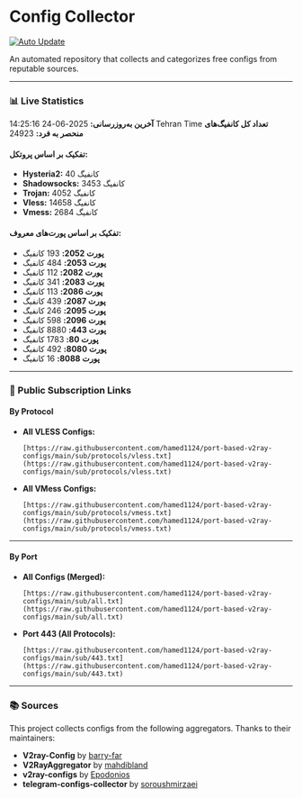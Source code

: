 # Config Collector

[![Auto Update](https://github.com/hamed1124/port-based-v2ray-configs/actions/workflows/main.yml/badge.svg)](https://github.com/hamed1124/port-based-v2ray-configs/actions/workflows/main.yml)

An automated repository that collects and categorizes free configs from reputable sources.

---

### 📊 Live Statistics

<!-- STATS_START -->
**آخرین به‌روزرسانی:** 2025-06-24 14:25:16 Tehran Time
**تعداد کل کانفیگ‌های منحصر به فرد:** 24923

#### تفکیک بر اساس پروتکل:
- **Hysteria2:** 40 کانفیگ
- **Shadowsocks:** 3453 کانفیگ
- **Trojan:** 4052 کانفیگ
- **Vless:** 14658 کانفیگ
- **Vmess:** 2684 کانفیگ

#### تفکیک بر اساس پورت‌های معروف:
- **پورت 2052:** 193 کانفیگ
- **پورت 2053:** 484 کانفیگ
- **پورت 2082:** 112 کانفیگ
- **پورت 2083:** 341 کانفیگ
- **پورت 2086:** 113 کانفیگ
- **پورت 2087:** 439 کانفیگ
- **پورت 2095:** 246 کانفیگ
- **پورت 2096:** 598 کانفیگ
- **پورت 443:** 8880 کانفیگ
- **پورت 80:** 1783 کانفیگ
- **پورت 8080:** 492 کانفیگ
- **پورت 8088:** 16 کانفیگ
<!-- STATS_END -->

---

### 🚀 Public Subscription Links

#### By Protocol

- **All VLESS Configs:**
  ```
  [https://raw.githubusercontent.com/hamed1124/port-based-v2ray-configs/main/sub/protocols/vless.txt](https://raw.githubusercontent.com/hamed1124/port-based-v2ray-configs/main/sub/protocols/vless.txt)
  ```
- **All VMess Configs:**
  ```
  [https://raw.githubusercontent.com/hamed1124/port-based-v2ray-configs/main/sub/protocols/vmess.txt](https://raw.githubusercontent.com/hamed1124/port-based-v2ray-configs/main/sub/protocols/vmess.txt)
  ```

---

#### By Port

- **All Configs (Merged):**
  ```
  [https://raw.githubusercontent.com/hamed1124/port-based-v2ray-configs/main/sub/all.txt](https://raw.githubusercontent.com/hamed1124/port-based-v2ray-configs/main/sub/all.txt)
  ```

- **Port 443 (All Protocols):**
  ```
  [https://raw.githubusercontent.com/hamed1124/port-based-v2ray-configs/main/sub/443.txt](https://raw.githubusercontent.com/hamed1124/port-based-v2ray-configs/main/sub/443.txt)
  ```

---

### 📚 Sources

This project collects configs from the following aggregators. Thanks to their maintainers:

- **V2ray-Config** by [barry-far](https://github.com/barry-far/V2ray-Config)
- **V2RayAggregator** by [mahdibland](https://github.com/mahdibland/V2RayAggregator)
- **v2ray-configs** by [Epodonios](https://github.com/Epodonios/v2ray-configs)
- **telegram-configs-collector** by [soroushmirzaei](https://github.com/soroushmirzaei/telegram-configs-collector)

